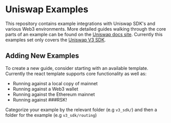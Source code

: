 # Uniswap Examples

This repository contains example integrations with Uniswap SDK's and various Web3 environments. More detailed guides walking through the core parts of an example can be found on the [Uniswap docs site](https://docs.uniswap.org/). Currently this examples set only covers the [Uniswap V3 SDK](https://docs.uniswap.org/sdk/v3/overview).

## Adding New Examples

To create a new guide, consider starting with an available template. Currently the react template supports core functionality as well as:

- Running against a local copy of mainnet
- Running against a Web3 wallet
- Running against the Ethereum mainnet
- Running against ###RSK!

Categorize your example by the relevant folder (e.g `v3_sdk/`) and then a folder for the example (e.g `v3_sdk/routing`)
